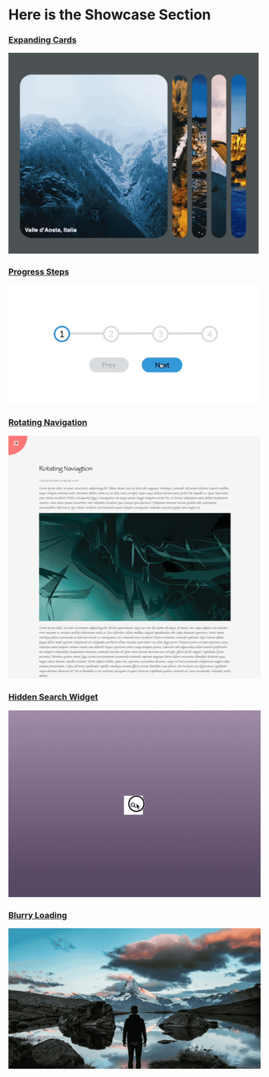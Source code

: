 # Here is the Showcase Section

### [Expanding Cards](./projects/01-expanding-card/)
<img src="./gifs/expanding-cards.gif" alt="gif" width="500" height="400" />

### [Progress Steps](./projects/02-progress-steps/)
<img src="./gifs/progress-steps.gif" alt="gif"/>

### [Rotating Navigation](./projects/03-rotating-navigation//)
<img src="./gifs/rotating-navigation.gif" alt="gif"/>

### [Hidden Search Widget](./projects/04-hidden-search-widget/)
<img src="./gifs/hidden-search-widget.gif" alt="gif"/>

### [Blurry Loading](./projects/05-blurry-loading/)
<img src="./gifs/blurry-loading.gif" alt="gif"/>